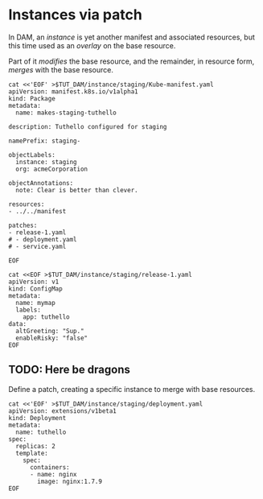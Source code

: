 # Instances via patch

In DAM, an _instance_ is yet another manifest and
associated resources, but this time used as an
_overlay_ on the base resource.

Part of it _modifies_
the base resource, and the remainder, in resource form,
_merges_ with the base resource.


<!-- @makePatchManifest -->
```
cat <<'EOF' >$TUT_DAM/instance/staging/Kube-manifest.yaml
apiVersion: manifest.k8s.io/v1alpha1
kind: Package
metadata:
  name: makes-staging-tuthello

description: Tuthello configured for staging

namePrefix: staging-

objectLabels:
  instance: staging
  org: acmeCorporation

objectAnnotations:
  note: Clear is better than clever.

resources:
- ../../manifest

patches:
- release-1.yaml
# - deployment.yaml
# - service.yaml

EOF
```

<!-- @mapForRelease1 @test -->
```
cat <<EOF >$TUT_DAM/instance/staging/release-1.yaml
apiVersion: v1
kind: ConfigMap
metadata:
  name: mymap
  labels:
    app: tuthello
data:
  altGreeting: "Sup."
  enableRisky: "false"
EOF
```

## TODO: Here be dragons

Define a patch, creating a specific instance to merge with base resources.

<!-- @makePatchedDeployment -->
```
cat <<'EOF' >$TUT_DAM/instance/staging/deployment.yaml
apiVersion: extensions/v1beta1
kind: Deployment
metadata:
  name: tuthello
spec:
  replicas: 2
  template:
    spec:
      containers:
      - name: nginx
        image: nginx:1.7.9
EOF
```
